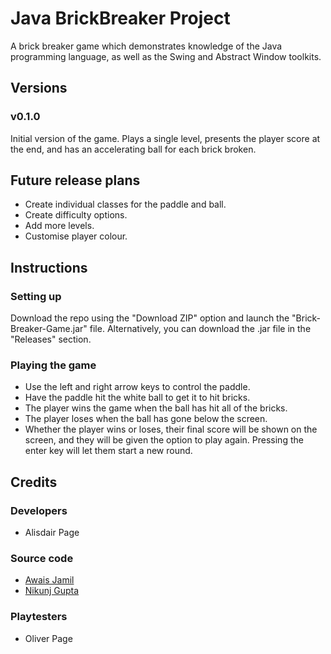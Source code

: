 # Java BrickBreaker Project
A brick breaker game which demonstrates knowledge of the Java programming language, as well as the Swing and Abstract Window toolkits.  
## Versions
### v0.1.0
Initial version of the game. Plays a single level, presents the player score at the end, and has an accelerating ball for each brick broken. 
## Future release plans
* Create individual classes for the paddle and ball.
* Create difficulty options.
* Add more levels.
* Customise player colour.
## Instructions
### Setting up
Download the repo using the "Download ZIP" option and launch the "Brick-Breaker-Game.jar" file. Alternatively, you can download the .jar file in the "Releases" section.
### Playing the game
* Use the left and right arrow keys to control the paddle.
* Have the paddle hit the white ball to get it to hit bricks.
* The player wins the game when the ball has hit all of the bricks.
* The player loses when the ball has gone below the screen.
* Whether the player wins or loses, their final score will be shown on the screen, and they will be given the option to play again. Pressing the enter key will let them start a new round.
## Credits
### Developers
* Alisdair Page
### Source code
* [Awais Jamil](https://github.com/awaismirza/Java-Game-Brick-Breaker)
* [Nikunj Gupta](https://github.com/Nikunj-Gupta/Brick-Breaker-Game)
### Playtesters
* Oliver Page
